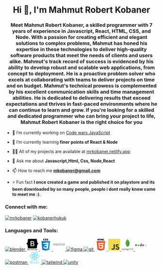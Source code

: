 <h1 align="center">Hi 👋, I'm Mahmut Robert Kobaner</h1>
<h3 align="center">Meet Mahmut Robert Kobaner, a skilled programmer with 7 years of experience in Javascript, React, HTML, CSS, and Node. With a passion for creating efficient and elegant solutions to complex problems, Mahmut has honed his expertise in these technologies to deliver high-quality software products that meet the needs of clients and users alike. Mahmut's track record of success is evidenced by his ability to develop robust and scalable web applications, from concept to deployment. He is a proactive problem solver who excels at collaborating with teams to deliver projects on time and on budget. Mahmut's technical prowess is complemented by his excellent communication skills and time management abilities. He is dedicated to delivering results that exceed expectations and thrives in fast-paced environments where he can continue to learn and grow. If you're looking for a skilled and dedicated programmer who can bring your project to life, Mahmut Robert Kobaner is the right choice for you</h3>

- 🔭 I’m currently working on [Code wars JavaScript](https://www.codewars.com/users/mkobaner)

- 🌱 I’m currently learning **finer points of React & Node**

- 👨‍💻 All of my projects are available at [mrkobaner.netlify.app](mrkobaner.netlify.app)

- 💬 Ask me about **Javascript,Html, Css, Node,React**

- 📫 How to reach me **mkobaner@gmail.com**

- ⚡ Fun fact **I once created a game and published it on playstore and its been downloaded by so many people, people i dont really know came to meet me :).**

<h3 align="left">Connect with me:</h3>
<p align="left">
<a href="https://twitter.com/mrkobaner" target="blank"><img align="center" src="https://raw.githubusercontent.com/rahuldkjain/github-profile-readme-generator/master/src/images/icons/Social/twitter.svg" alt="mrkobaner" height="30" width="40" /></a>
<a href="https://linkedin.com/in/kobanerhukuk" target="blank"><img align="center" src="https://raw.githubusercontent.com/rahuldkjain/github-profile-readme-generator/master/src/images/icons/Social/linked-in-alt.svg" alt="kobanerhukuk" height="30" width="40" /></a>
</p>

<h3 align="left">Languages and Tools:</h3>
<p align="left"> <a href="https://www.blender.org/" target="_blank" rel="noreferrer"> <img src="https://download.blender.org/branding/community/blender_community_badge_white.svg" alt="blender" width="40" height="40"/> </a> <a href="https://getbootstrap.com" target="_blank" rel="noreferrer"> <img src="https://raw.githubusercontent.com/devicons/devicon/master/icons/bootstrap/bootstrap-plain-wordmark.svg" alt="bootstrap" width="40" height="40"/> </a> <a href="https://www.w3schools.com/css/" target="_blank" rel="noreferrer"> <img src="https://raw.githubusercontent.com/devicons/devicon/master/icons/css3/css3-original-wordmark.svg" alt="css3" width="40" height="40"/> </a> <a href="https://expressjs.com" target="_blank" rel="noreferrer"> <img src="https://raw.githubusercontent.com/devicons/devicon/master/icons/express/express-original-wordmark.svg" alt="express" width="40" height="40"/> </a> <a href="https://www.figma.com/" target="_blank" rel="noreferrer"> <img src="https://www.vectorlogo.zone/logos/figma/figma-icon.svg" alt="figma" width="40" height="40"/> </a> <a href="https://git-scm.com/" target="_blank" rel="noreferrer"> <img src="https://www.vectorlogo.zone/logos/git-scm/git-scm-icon.svg" alt="git" width="40" height="40"/> </a> <a href="https://www.w3.org/html/" target="_blank" rel="noreferrer"> <img src="https://raw.githubusercontent.com/devicons/devicon/master/icons/html5/html5-original-wordmark.svg" alt="html5" width="40" height="40"/> </a> <a href="https://developer.mozilla.org/en-US/docs/Web/JavaScript" target="_blank" rel="noreferrer"> <img src="https://raw.githubusercontent.com/devicons/devicon/master/icons/javascript/javascript-original.svg" alt="javascript" width="40" height="40"/> </a> <a href="https://www.mongodb.com/" target="_blank" rel="noreferrer"> <img src="https://raw.githubusercontent.com/devicons/devicon/master/icons/mongodb/mongodb-original-wordmark.svg" alt="mongodb" width="40" height="40"/> </a> <a href="https://nodejs.org" target="_blank" rel="noreferrer"> <img src="https://raw.githubusercontent.com/devicons/devicon/master/icons/nodejs/nodejs-original-wordmark.svg" alt="nodejs" width="40" height="40"/> </a> <a href="https://postman.com" target="_blank" rel="noreferrer"> <img src="https://www.vectorlogo.zone/logos/getpostman/getpostman-icon.svg" alt="postman" width="40" height="40"/> </a> <a href="https://reactjs.org/" target="_blank" rel="noreferrer"> <img src="https://raw.githubusercontent.com/devicons/devicon/master/icons/react/react-original-wordmark.svg" alt="react" width="40" height="40"/> </a> <a href="https://tailwindcss.com/" target="_blank" rel="noreferrer"> <img src="https://www.vectorlogo.zone/logos/tailwindcss/tailwindcss-icon.svg" alt="tailwind" width="40" height="40"/> </a> <a href="https://unity.com/" target="_blank" rel="noreferrer"> <img src="https://www.vectorlogo.zone/logos/unity3d/unity3d-icon.svg" alt="unity" width="40" height="40"/> </a> </p>
